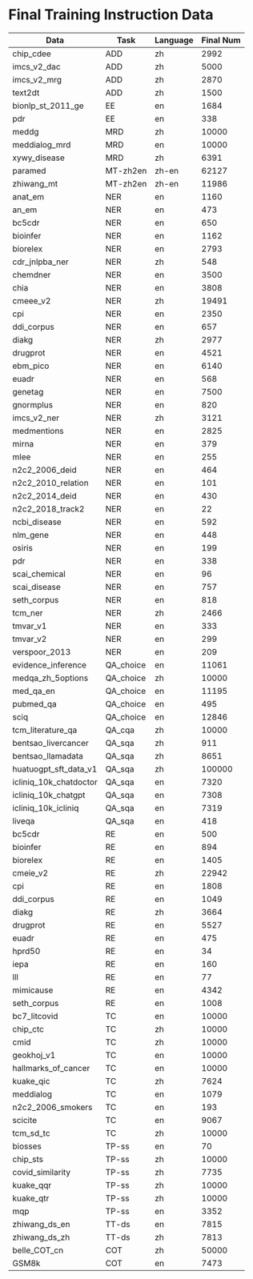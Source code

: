 # Final Training Instruction Data

| Data | Task | Language | Final Num |
| --- | --- | --- | --- |
| chip_cdee | ADD | zh | 2992 |
| imcs_v2_dac | ADD | zh | 5000 |
| imcs_v2_mrg | ADD | zh | 2870 |
| text2dt | ADD | zh | 1500 |
| bionlp_st_2011_ge | EE | en | 1684 |
| pdr | EE | en | 338 |
| meddg | MRD | zh | 10000 |
| meddialog_mrd | MRD | en | 10000 |
| xywy_disease | MRD | zh | 6391 |
| paramed | MT-zh2en | zh-en | 62127 |
| zhiwang_mt | MT-zh2en | zh-en | 11986 |
| anat_em | NER | en | 1160 |
| an_em | NER | en | 473 |
| bc5cdr | NER | en | 650 |
| bioinfer | NER | en | 1162 |
| biorelex | NER | en | 2793 |
| cdr_jnlpba_ner | NER | zh | 548 |
| chemdner | NER | en | 3500 |
| chia | NER | en | 3808 |
| cmeee_v2 | NER | zh | 19491 |
| cpi | NER | en | 2350 |
| ddi_corpus | NER | en | 657 |
| diakg | NER | zh | 2977 |
| drugprot | NER | en | 4521 |
| ebm_pico | NER | en | 6140 |
| euadr | NER | en | 568 |
| genetag | NER | en | 7500 |
| gnormplus | NER | en | 820 |
| imcs_v2_ner | NER | zh | 3121 |
| medmentions | NER | en | 2825 |
| mirna | NER | en | 379 |
| mlee | NER | en | 255 |
| n2c2_2006_deid | NER | en | 464 |
| n2c2_2010_relation | NER | en | 101 |
| n2c2_2014_deid | NER | en | 430 |
| n2c2_2018_track2 | NER | en | 22 |
| ncbi_disease | NER | en | 592 |
| nlm_gene | NER | en | 448 |
| osiris | NER | en | 199 |
| pdr | NER | en | 338 |
| scai_chemical | NER | en | 96 |
| scai_disease | NER | en | 757 |
| seth_corpus | NER | en | 818 |
| tcm_ner | NER | zh | 2466 |
| tmvar_v1 | NER | en | 333 |
| tmvar_v2 | NER | en | 299 |
| verspoor_2013 | NER | en | 209 |
| evidence_inference | QA_choice | en | 11061 |
| medqa_zh_5options | QA_choice | zh | 10000 |
| med_qa_en | QA_choice | en | 11195 |
| pubmed_qa | QA_choice | en | 495 |
| sciq | QA_choice | en | 12846 |
| tcm_literature_qa | QA_cqa | zh | 10000 |
| bentsao_livercancer | QA_sqa | zh | 911 |
| bentsao_llamadata | QA_sqa | zh | 8651 |
| huatuogpt_sft_data_v1 | QA_sqa | zh | 100000 |
| icliniq_10k_chatdoctor | QA_sqa | en | 7320 |
| icliniq_10k_chatgpt | QA_sqa | en | 7308 |
| icliniq_10k_icliniq | QA_sqa | en | 7319 |
| liveqa | QA_sqa | en | 418 |
| bc5cdr | RE | en | 500 |
| bioinfer | RE | en | 894 |
| biorelex | RE | en | 1405 |
| cmeie_v2 | RE | zh | 22942 |
| cpi | RE | en | 1808 |
| ddi_corpus | RE | en | 1049 |
| diakg | RE | zh | 3664 |
| drugprot | RE | en | 5527 |
| euadr | RE | en | 475 |
| hprd50 | RE | en | 34 |
| iepa | RE | en | 160 |
| lll | RE | en | 77 |
| mimicause | RE | en | 4342 |
| seth_corpus | RE | en | 1008 |
| bc7_litcovid | TC | en | 10000 |
| chip_ctc | TC | zh | 10000 |
| cmid | TC | zh | 10000 |
| geokhoj_v1 | TC | en | 10000 |
| hallmarks_of_cancer | TC | en | 10000 |
| kuake_qic | TC | zh | 7624 |
| meddialog | TC | en | 1079 |
| n2c2_2006_smokers | TC | en | 193 |
| scicite | TC | en | 9067 |
| tcm_sd_tc | TC | zh | 10000 |
| biosses | TP-ss | en | 70 |
| chip_sts | TP-ss | zh | 10000 |
| covid_similarity | TP-ss | zh | 7735 |
| kuake_qqr | TP-ss | zh | 10000 |
| kuake_qtr | TP-ss | zh | 10000 |
| mqp | TP-ss | en | 3352 |
| zhiwang_ds_en | TT-ds | en | 7815 |
| zhiwang_ds_zh | TT-ds | zh | 7813 |
| belle_COT_cn | COT | zh | 50000 |
| GSM8k | COT | en | 7473 |
